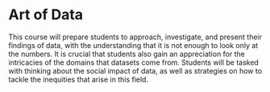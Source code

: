 # Art of Data
This course will prepare students to approach, investigate, and present their findings of data, with the understanding that it is not enough to look only at the numbers. It is crucial that students also gain an appreciation for the intricacies of the domains that datasets come from. Students will be tasked with thinking about the social impact of data, as well as strategies on how to tackle the inequities that arise in this field.
